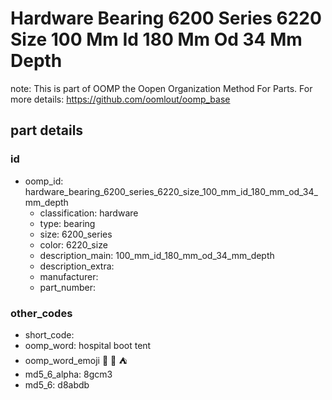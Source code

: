 # Hardware Bearing 6200 Series 6220 Size 100 Mm Id 180 Mm Od 34 Mm Depth  

note: This is part of OOMP the Oopen Organization Method For Parts. For more details: https://github.com/oomlout/oomp_base

##  part details





### id
* oomp_id: hardware_bearing_6200_series_6220_size_100_mm_id_180_mm_od_34_mm_depth
  * classification: hardware
  * type: bearing
  * size: 6200_series
  * color: 6220_size
  * description_main: 100_mm_id_180_mm_od_34_mm_depth
  * description_extra: 
  * manufacturer: 
  * part_number: 

### other_codes
* short_code: 
* oomp_word: hospital boot tent
* oomp_word_emoji :hospital: :boot: :tent:
* md5_6_alpha: 8gcm3
* md5_6: d8abdb